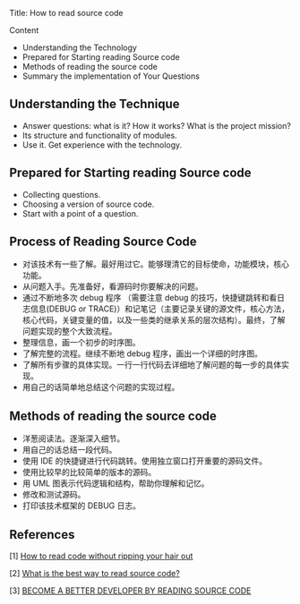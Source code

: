 Title: How to read source code

Content

- Understanding the Technology
- Prepared for Starting reading Source code
- Methods of reading the source code
- Summary the implementation of Your Questions

## Understanding the Technique

- Answer questions: what is it? How it works? What is the project mission?
- Its structure and functionality of modules.
- Use it. Get experience with the technology.

## Prepared for Starting reading Source code

- Collecting questions.
- Choosing a version of source code.
- Start with a point of a question.

## Process of Reading Source Code

- 对该技术有一些了解。最好用过它。能够理清它的目标使命，功能模块，核心功能。
- 从问题入手。先准备好，看源码时你要解决的问题。
- 通过不断地多次 debug 程序 （需要注意 debug 的技巧，快捷键跳转和看日志信息(DEBUG or TRACE)）和记笔记（主要记录关键的源文件，核心方法，核心代码，关键变量的值，以及一些类的继承关系的层次结构）。最终，了解问题实现的整个大致流程。
- 整理信息，画一个初步的时序图。
- 了解完整的流程。继续不断地 debug 程序，画出一个详细的时序图。
- 了解所有步骤的具体实现。一行一行代码去详细地了解问题的每一步的具体实现。
- 用自己的话简单地总结这个问题的实现过程。

## Methods of reading the source code

- 洋葱阅读法。逐渐深入细节。
- 用自己的话总结一段代码。
- 使用 IDE 的快捷键进行代码跳转。使用独立窗口打开重要的源码文件。
- 使用比较早的比较简单的版本的源码。
- 用 UML 图表示代码逻辑和结构，帮助你理解和记忆。
- 修改和测试源码。
- 打印该技术框架的 DEBUG 日志。

## References

[1] [How to read code without ripping your hair out](https://medium.com/launch-school/how-to-read-source-code-without-ripping-your-hair-out-e066472bbe8d)

[2] [What is the best way to read source code?](https://www.quora.com/What-is-the-best-way-to-read-source-code)

[3] [BECOME A BETTER DEVELOPER BY READING SOURCE CODE](https://www.stevejgordon.co.uk/become-a-better-developer-by-reading-source-code)